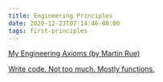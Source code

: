```yaml
---
title: Engineering Principles
date: 2020-12-23T07:14:46-08:00
tags: first-principles
---
```


[My Engineering Axioms (by Martin Rue)](https://martinrue.com/my-engineering-axioms/)

[Write code. Not too much. Mostly functions.](https://www.brandonsmith.ninja/blog/write-code-not-too-much-mostly-functions)
